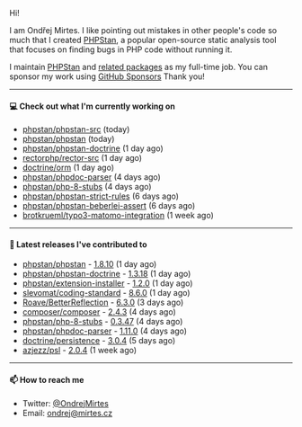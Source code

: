Hi!

I am Ondřej Mirtes. I like pointing out mistakes in other people's code so much that I created [PHPStan](https://phpstan.org/), a popular open-source static analysis tool that focuses on finding bugs in PHP code without running it.

I maintain [PHPStan](https://github.com/phpstan/phpstan) and [related packages](https://github.com/phpstan/) as my full-time job. You can sponsor my work using [GitHub Sponsors](https://github.com/sponsors/ondrejmirtes) Thank you!

---

#### 💻 Check out what I'm currently working on

- [phpstan/phpstan-src](https://github.com/phpstan/phpstan-src) (today)
- [phpstan/phpstan](https://github.com/phpstan/phpstan) (today)
- [phpstan/phpstan-doctrine](https://github.com/phpstan/phpstan-doctrine) (1 day ago)
- [rectorphp/rector-src](https://github.com/rectorphp/rector-src) (1 day ago)
- [doctrine/orm](https://github.com/doctrine/orm) (1 day ago)
- [phpstan/phpdoc-parser](https://github.com/phpstan/phpdoc-parser) (4 days ago)
- [phpstan/php-8-stubs](https://github.com/phpstan/php-8-stubs) (4 days ago)
- [phpstan/phpstan-strict-rules](https://github.com/phpstan/phpstan-strict-rules) (6 days ago)
- [phpstan/phpstan-beberlei-assert](https://github.com/phpstan/phpstan-beberlei-assert) (6 days ago)
- [brotkrueml/typo3-matomo-integration](https://github.com/brotkrueml/typo3-matomo-integration) (1 week ago)

---

#### 🔭 Latest releases I've contributed to

- [phpstan/phpstan](https://github.com/phpstan/phpstan) - [1.8.10](https://github.com/phpstan/phpstan/releases/tag/1.8.10) (1 day ago)
- [phpstan/phpstan-doctrine](https://github.com/phpstan/phpstan-doctrine) - [1.3.18](https://github.com/phpstan/phpstan-doctrine/releases/tag/1.3.18) (1 day ago)
- [phpstan/extension-installer](https://github.com/phpstan/extension-installer) - [1.2.0](https://github.com/phpstan/extension-installer/releases/tag/1.2.0) (1 day ago)
- [slevomat/coding-standard](https://github.com/slevomat/coding-standard) - [8.6.0](https://github.com/slevomat/coding-standard/releases/tag/8.6.0) (1 day ago)
- [Roave/BetterReflection](https://github.com/Roave/BetterReflection) - [6.3.0](https://github.com/Roave/BetterReflection/releases/tag/6.3.0) (3 days ago)
- [composer/composer](https://github.com/composer/composer) - [2.4.3](https://github.com/composer/composer/releases/tag/2.4.3) (4 days ago)
- [phpstan/php-8-stubs](https://github.com/phpstan/php-8-stubs) - [0.3.47](https://github.com/phpstan/php-8-stubs/releases/tag/0.3.47) (4 days ago)
- [phpstan/phpdoc-parser](https://github.com/phpstan/phpdoc-parser) - [1.11.0](https://github.com/phpstan/phpdoc-parser/releases/tag/1.11.0) (4 days ago)
- [doctrine/persistence](https://github.com/doctrine/persistence) - [3.0.4](https://github.com/doctrine/persistence/releases/tag/3.0.4) (5 days ago)
- [azjezz/psl](https://github.com/azjezz/psl) - [2.0.4](https://github.com/azjezz/psl/releases/tag/2.0.4) (1 week ago)

---

#### 📫 How to reach me

- Twitter: [@OndrejMirtes](https://twitter.com/ondrejmirtes)
- Email: [ondrej@mirtes.cz](mailto:ondrej@mirtes.cz)
